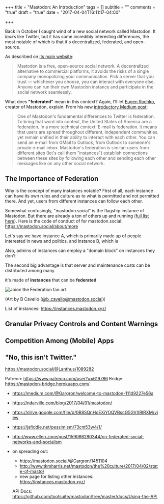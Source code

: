 +++
title = "Mastodon: An Introduction"
tags = []
subtitle = ""
comments = "true"
draft = "true"
date = "2017-04-04T16:11:17-04:00"

+++

Back in October I caught wind of a new social network called Mastodon. It _looks_ like Twitter, but it has some incredibly interesting differences, the most notable of which is that it's decentralized, federated, and open-source.

As described on [its main website](https://mastodon.social/about): 

> Mastodon is a free, open-source social network. A decentralized alternative to commercial platforms, it avoids the risks of a single company monopolizing your communication. Pick a server that you trust — whichever you choose, you can interact with everyone else. Anyone can run their own Mastodon instance and participate in the social network seamlessly.

What does **"federated"** mean in this context? Again, I'll let [Eugen Rochko](https://mastodon.social/@Gargron/), creator of Mastodon, explain. From his new [introductory Medium post](https://medium.com/@Gargron/welcome-to-mastodon-111d9227e56a):

> One of Mastodon's fundamental differences to Twitter is federation. To bring that word into context, the United States of America are a federation. In a more technical context: E-mail is federation. It means that users are spread throughout different, independent communities, yet remain unified in their ability to interact with each other. You can send an e-mail from GMail to Outlook, from Outlook to someone's private e-mail inbox. Mastodon's federation is similar: users from different sites (let's call them "instances") establish connections between these sites by following each other and sending each other messages like on any other social network.

## The Importance of Federation

Why is the concept of many instances notable? First of all, each instance can have its own rules and culture as to what is permitted and not permitted there. And yet, users from different instances can follow each other. 

Somewhat confusingly, "mastodon.social" is the flagship instance of Mastodon. But there are already a ton of others up and running ([full list here](https://instances.mastodon.xyz/)). Here is the code of conduct of for mastodon.social: https://mastodon.social/about/more

Let's say we have instance A, which is primarily made up of people interested in news and politics, and instance B, which is 

Also, admins of instances can employ a "domain block" on instances they don't 

The second big advantage is that server and maintenance costs can be distributed among many.

it's made of **instances** that can be **federated**

![Joion the Federation fan art](https://files.mastodon.social/media_attachments/files/000/150/971/original/0d87c61d311ff3cc.jpg?1491114158)

(Art by B Cavello ([@b_cavello@mastodon.social](https://mastodon.social/@b_cavello)))

List of instances: https://instances.mastodon.xyz/

## Granular Privacy Controls and Content Warnings

## Competition Among (Mobile) Apps

## "No, this isn't Twitter."

https://mastodon.social/@Lanthus/1089282

Patreon: https://www.patreon.com/user?u=619786
Bridge: https://mastodon-bridge.herokuapp.com/

- https://medium.com/@Gargron/welcome-to-mastodon-111d9227e56a
- https://ndarville.com/blog/2017/04/01/mastodon/
- https://drive.google.com/file/d/0B8SQnHoEXiYOQVBscG5GVXRlRXM/view
 - https://jsfiddle.net/pessimism/73cm53w4/1/
- http://www.ellen.zone/post/159086280344/on-federated-social-networks-and-socialism
- on spreading out: 
  - https://mastodon.social/@Gargron/1451104
  - http://www.tkmharris.net/mastodon/the%20culture/2017/04/02/state-of-masto/
  - new page for listing other instances: https://instances.mastodon.xyz/


  API Docs: https://github.com/tootsuite/mastodon/tree/master/docs/Using-the-API
